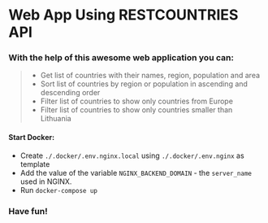 # Web App Using RESTCOUNTRIES API 

### With the help of this awesome web application you can:
> * Get list of countries with their names, region, population and area
> * Sort list of countries by region or population in ascending and descending order
> * Filter list of countries to show only countries from Europe
> * Filter list of countries to show only countries smaller than Lithuania

#### Start Docker:
* Create `./.docker/.env.nginx.local` using `./.docker/.env.nginx` as template
* Add the value of the variable `NGINX_BACKEND_DOMAIN` - the `server_name` used in NGINX.
* Run `docker-compose up`

### Have fun!
